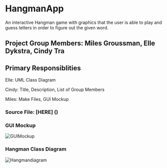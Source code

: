# HangmanApp
An interactive Hangman game with graphics that the user is able to play and guess letters in order to figure out the given word.

## Project Group Members: Miles Groussman, Elle Dykstra, Cindy Tra

## Primary Responsiblities 
Elle: UML Class Diagram 

Cindy: Title, Description, List of Group Members 

Miles: Make Files, GUI Mockup

### Source File: [HERE] ()

### GUI Mockup
![GUIMockup](https://github.com/cindydtra/HangmanApp/blob/gh-pages/Images/Hangman%20GUI%20.png)

### Hangman Class Diagram
![Hangmandiagram](https://github.com/cindydtra/HangmanApp/blob/gh-pages/Images/hangman-diagram.png)
